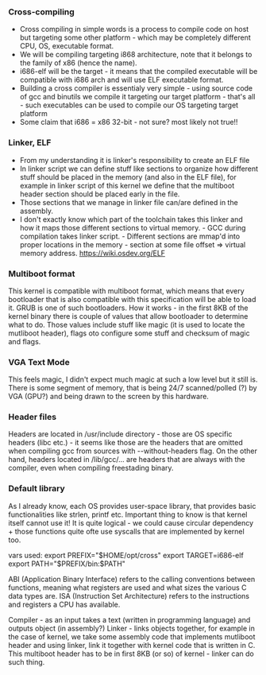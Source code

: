 ### Cross-compiling

- Cross compiling in simple words is a process to compile code on host but targeting some other platform - which 
may be completely different CPU, OS, executable format.
- We will be compiling targeting i868 architecture, note that it belongs to the family of x86 (hence the name).
- i686-elf will be the target - it means that the compiled executable will be compatible with i686 arch and
will use ELF executable format.
- Building a cross compiler is essentialy very simple - using source code of gcc and binutils we compile it
targeting our target platform - that's all - such executables can be used to compile our OS targeting target platform
- Some claim that i686 = x86 32-bit - not sure? most likely not true!!

### Linker, ELF

- From my understanding it is linker's responsibility to create an ELF file
- In linker script we can define stuff like sections to organize how different stuff should be placed in the memory (and also in the ELF file), for example in linker script of this kernel we define that the multiboot header section should be placed early in the file.
- Those sections that we manage in linker file can/are defined in the assembly.
- I don't exactly know which part of the toolchain takes this linker and how it maps those different sections to virtual memory. 
        - GCC during compilation takes linker script.
        - Different sections are mmap'd into proper locations in the memory - section at some file offset => virtual memory address.
        https://wiki.osdev.org/ELF

### Multiboot format

This kernel is compatible with multiboot format, which means that every bootloader that is also compatible with this specification will be able to load it.
GRUB is one of such bootloaders.
How it works - in the first 8KB of the kernel binary there is couple of values that allow bootloader to determine what to do.
Those values include stuff like magic (it is used to locate the mutliboot header), flags oto configure some stuff and checksum of magic and flags.

### VGA Text Mode

This feels magic, I didn't expect much magic at such a low level but it still is.
There is some segment of memory, that is being 24/7 scanned/polled (?) by VGA (GPU?) and being drawn to the screen by this hardware.

### Header files

Headers are located in /usr/include directory - those are OS specific headers (libc etc.) - it seems like those are the headers that are omitted when compiling
gcc from sources with --without-headers flag. On the other hand, headers located in /lib/gcc/... are headers that are always with the compiler, even when compiling
freestading binary.

### Default library

As I already know, each OS provides user-space library, that provides basic functionalities like strlen, printf etc.
Important thing to know is that kernel itself cannot use it! It is quite logical - we could cause circular dependency + those functions
quite ofte use syscalls that are implemented by kernel too.



vars used:
export PREFIX="$HOME/opt/cross"
export TARGET=i686-elf
export PATH="$PREFIX/bin:$PATH"

ABI (Application Binary Interface) refers to the calling conventions between functions, meaning what registers are used and what sizes the various C data types are. ISA (Instruction Set Architecture) refers to the instructions and registers a CPU has available.

Compiler - as an input takes a text (written in programming language) and outputs object (in assembly?)
Linker - links objects together, for example in the case of kernel, we take some assembly code that implements mutliboot header and using linker, link it together with kernel code that is written in C.
This multiboot header has to be in first 8KB (or so) of kernel - linker can do such thing.
